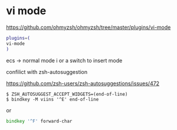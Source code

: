 # vi mode

https://github.com/ohmyzsh/ohmyzsh/tree/master/plugins/vi-mode


```zsh
plugins=(
vi-mode
)
```


ecs -> normal mode
i or a switch to insert mode


confilict with zsh-autosuggestion

https://github.com/zsh-users/zsh-autosuggestions/issues/472


```
$ ZSH_AUTOSUGGEST_ACCEPT_WIDGETS=(end-of-line)
$ bindkey -M viins '^E' end-of-line
```

or 

```zsh
bindkey '^F' forward-char
```
